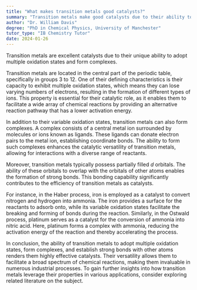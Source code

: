 ```yaml
---
title: "What makes transition metals good catalysts?"
summary: "Transition metals make good catalysts due to their ability to adopt multiple oxidation states and form complexes."
author: "Dr. William Davis"
degree: "PhD in Chemical Physics, University of Manchester"
tutor_type: "IB Chemistry Tutor"
date: 2024-01-26
---
```


Transition metals are excellent catalysts due to their unique ability to adopt multiple oxidation states and form complexes.

Transition metals are located in the central part of the periodic table, specifically in groups $3$ to $12$. One of their defining characteristics is their capacity to exhibit multiple oxidation states, which means they can lose varying numbers of electrons, resulting in the formation of different types of ions. This property is essential for their catalytic role, as it enables them to facilitate a wide array of chemical reactions by providing an alternative reaction pathway that has a lower activation energy.

In addition to their variable oxidation states, transition metals can also form complexes. A complex consists of a central metal ion surrounded by molecules or ions known as ligands. These ligands can donate electron pairs to the metal ion, establishing coordinate bonds. The ability to form such complexes enhances the catalytic versatility of transition metals, allowing for interactions with a diverse range of reactants.

Moreover, transition metals typically possess partially filled $d$ orbitals. The ability of these orbitals to overlap with the orbitals of other atoms enables the formation of strong bonds. This bonding capability significantly contributes to the efficiency of transition metals as catalysts.

For instance, in the Haber process, iron is employed as a catalyst to convert nitrogen and hydrogen into ammonia. The iron provides a surface for the reactants to adsorb onto, while its variable oxidation states facilitate the breaking and forming of bonds during the reaction. Similarly, in the Ostwald process, platinum serves as a catalyst for the conversion of ammonia into nitric acid. Here, platinum forms a complex with ammonia, reducing the activation energy of the reaction and thereby accelerating the process.

In conclusion, the ability of transition metals to adopt multiple oxidation states, form complexes, and establish strong bonds with other atoms renders them highly effective catalysts. Their versatility allows them to facilitate a broad spectrum of chemical reactions, making them invaluable in numerous industrial processes. To gain further insights into how transition metals leverage their properties in various applications, consider exploring related literature on the subject.
    
